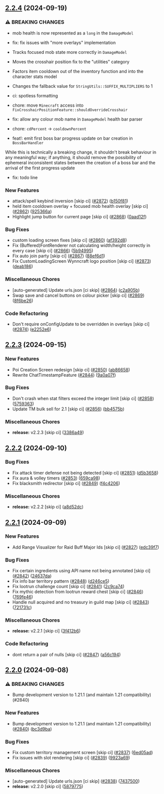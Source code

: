 ## [2.2.4](https://github.com/Wynntils/Wynntils/compare/v2.2.3...v2.2.4) (2024-09-19)


### ⚠ BREAKING CHANGES

* mob health is now represented as a `long` in the `DamageModel`

* fix: fix issues with "more overlays" implementation

* Tracks focused mob state more correctly in `DamageModel`
* Moves the crosshair position fix to the "utilities" category
* Factors item cooldown out of the inventory function and into the character stats model
* Changes the fallback value for `StringUtils::SUFFIX_MULTIPLIERS` to 1

* ci: spotless formatting

* chore: move `Minecraft` access into `FixCrosshairPositionFeature::shouldOverrideCrosshair`

* fix: allow any colour mob name in `DamageModel` health bar parser

* chore: `cdPercent` -> `cooldownPercent`

* feat!: emit first boss bar progress update on bar creation in `BossBarHandler`

While this is technically a breaking change, it shouldn't break behaviour in any meaningful way; if anything, it should remove the possibility of ephemeral inconsistent states between the creation of a boss bar and the arrival of the first progress update

* fix: todo line

### New Features

* attack/spell keybind inversion [skip ci] ([#2872](https://github.com/Wynntils/Wynntils/issues/2872)) ([b150f81](https://github.com/Wynntils/Wynntils/commit/b150f814168333d299cadd7cf8988a5cfe30a44f))
* held item cooldown overlay + focused mob health overlay [skip ci] ([#2862](https://github.com/Wynntils/Wynntils/issues/2862)) ([925366a](https://github.com/Wynntils/Wynntils/commit/925366ae196233400dced36828fec9c0909b9949))
* Highlight jump button for current page [skip ci] ([#2868](https://github.com/Wynntils/Wynntils/issues/2868)) ([0aad12f](https://github.com/Wynntils/Wynntils/commit/0aad12f6859480eb74a366503d5ca7e5288499de))


### Bug Fixes

* custom loading screen fixes [skip ci] ([#2860](https://github.com/Wynntils/Wynntils/issues/2860)) ([af392d8](https://github.com/Wynntils/Wynntils/commit/af392d89af70633738a071bc7fd209ef02211231))
* Fix (Buffered)FontRenderer not calculating width/height correctly in every case [skip ci] ([#2866](https://github.com/Wynntils/Wynntils/issues/2866)) ([5b94995](https://github.com/Wynntils/Wynntils/commit/5b949953fb826cc1d5dd35826362dad95a5b5a0f))
* Fix auto join party [skip ci] ([#2867](https://github.com/Wynntils/Wynntils/issues/2867)) ([88ef6d1](https://github.com/Wynntils/Wynntils/commit/88ef6d12b1b8d6f6d367d6acf52bebc7db5cecb3))
* Fix CustomLoadingScreen Wynncraft logo position [skip ci] ([#2873](https://github.com/Wynntils/Wynntils/issues/2873)) ([deab186](https://github.com/Wynntils/Wynntils/commit/deab1862b61486077fe2c1c24e923f199487bb29))


### Miscellaneous Chores

* [auto-generated] Update urls.json [ci skip] ([#2864](https://github.com/Wynntils/Wynntils/issues/2864)) ([c2a905b](https://github.com/Wynntils/Wynntils/commit/c2a905b11f0896a529674684d7cf575d62a09a70))
* Swap save and cancel buttons on colour picker [skip ci] ([#2869](https://github.com/Wynntils/Wynntils/issues/2869)) ([8f6be26](https://github.com/Wynntils/Wynntils/commit/8f6be26ee359d8d5b15890829931aef4d6e185bf))


### Code Refactoring

* Don't require onConfigUpdate to be overridden in overlays [skip ci] ([#2874](https://github.com/Wynntils/Wynntils/issues/2874)) ([e2252e6](https://github.com/Wynntils/Wynntils/commit/e2252e67c00737530a8ddc77cc27d19ac486dff0))

## [2.2.3](https://github.com/Wynntils/Wynntils/compare/v2.2.2...v2.2.3) (2024-09-15)


### New Features

* Poi Creation Screen redesign [skip ci] ([#2850](https://github.com/Wynntils/Wynntils/issues/2850)) ([ab86658](https://github.com/Wynntils/Wynntils/commit/ab86658658495dbd5165d17c71ee14f06bb15bdd))
* Rewrite ChatTimestampFeature ([#2844](https://github.com/Wynntils/Wynntils/issues/2844)) ([9a0a07f](https://github.com/Wynntils/Wynntils/commit/9a0a07ff808d132124bea0413a1f175affd67b4d))


### Bug Fixes

* Don't crash when stat filters exceed the integer limit [skip ci] ([#2858](https://github.com/Wynntils/Wynntils/issues/2858)) ([5759363](https://github.com/Wynntils/Wynntils/commit/5759363dbaa4e69026319095b8e1317adf05aca8))
* Update TM bulk sell for 2.1 [skip ci] ([#2856](https://github.com/Wynntils/Wynntils/issues/2856)) ([bb4575b](https://github.com/Wynntils/Wynntils/commit/bb4575b4dd4f33ce88e65e51e10136459185c22c))


### Miscellaneous Chores

* **release:** v2.2.3 [skip ci] ([3386a49](https://github.com/Wynntils/Wynntils/commit/3386a4971c270876e5d9cd606a9962c75a9f3185))

## [2.2.2](https://github.com/Wynntils/Wynntils/compare/v2.2.1...v2.2.2) (2024-09-10)


### Bug Fixes

* Fix attack timer defense not being detected [skip ci] ([#2851](https://github.com/Wynntils/Wynntils/issues/2851)) ([d5b3658](https://github.com/Wynntils/Wynntils/commit/d5b36580119f901a3c25f4287e152814dfe67e23))
* Fix aura & volley timers ([#2853](https://github.com/Wynntils/Wynntils/issues/2853)) ([659ca98](https://github.com/Wynntils/Wynntils/commit/659ca987e4e104af7a9f498cd39370ded617d305))
* Fix blacksmith redirector [skip ci] ([#2849](https://github.com/Wynntils/Wynntils/issues/2849)) ([f4c4206](https://github.com/Wynntils/Wynntils/commit/f4c420659aa8eb3093315d57773a740fd8042df9))


### Miscellaneous Chores

* **release:** v2.2.2 [skip ci] ([a8d52dc](https://github.com/Wynntils/Wynntils/commit/a8d52dc75ed2f32844eb127371f6c4000cd0d3df))

## [2.2.1](https://github.com/Wynntils/Wynntils/compare/v2.2.0...v2.2.1) (2024-09-09)


### New Features

* Add Range Visualizer for Raid Buff Major Ids [skip ci] ([#2827](https://github.com/Wynntils/Wynntils/issues/2827)) ([edc39f7](https://github.com/Wynntils/Wynntils/commit/edc39f75db77411c45c54a0ef9c0374452a4be64))


### Bug Fixes

* Fix certain ingredients using API name not being annotated [skip ci] ([#2842](https://github.com/Wynntils/Wynntils/issues/2842)) ([24637da](https://github.com/Wynntils/Wynntils/commit/24637da6be6ab4ba1693e423abaf74a0e6c0ae7e))
* Fix info bar territory pattern ([#2848](https://github.com/Wynntils/Wynntils/issues/2848)) ([d246ce5](https://github.com/Wynntils/Wynntils/commit/d246ce5ef125c1fb5a4562c28ee8e51a4cba7b85))
* Fix lootrun challenge count [skip ci] ([#2841](https://github.com/Wynntils/Wynntils/issues/2841)) ([2c9ca74](https://github.com/Wynntils/Wynntils/commit/2c9ca74879748c7fe566697b321201e517f0e3b5))
* Fix mythic detection from lootrun reward chest [skip ci] ([#2846](https://github.com/Wynntils/Wynntils/issues/2846)) ([769fe46](https://github.com/Wynntils/Wynntils/commit/769fe4628506b3d33837b3a5750faaab7dc7b976))
* Handle null acquired and no treasury in guild map [skip ci] ([#2843](https://github.com/Wynntils/Wynntils/issues/2843)) ([721731c](https://github.com/Wynntils/Wynntils/commit/721731c2bff80a6c2ad9e1888efb30e1b5407249))


### Miscellaneous Chores

* **release:** v2.2.1 [skip ci] ([3f412b6](https://github.com/Wynntils/Wynntils/commit/3f412b6b2b90220b98834c15fcdcd1f1c41831fb))


### Code Refactoring

* dont return a pair of nulls [skip ci] ([#2847](https://github.com/Wynntils/Wynntils/issues/2847)) ([a56c194](https://github.com/Wynntils/Wynntils/commit/a56c194dcf2fb2291e0ff5736f97195a10871e6a))

## [2.2.0](https://github.com/Wynntils/Wynntils/compare/v2.1.4...v2.2.0) (2024-09-08)


### ⚠ BREAKING CHANGES

* Bump development version to 1.21.1 (and maintain 1.21 compatibility) (#2840)

### New Features

* Bump development version to 1.21.1 (and maintain 1.21 compatibility) ([#2840](https://github.com/Wynntils/Wynntils/issues/2840)) ([bc3d9ba](https://github.com/Wynntils/Wynntils/commit/bc3d9baf21b623bb5207f9ea16bba9490a25f144))


### Bug Fixes

* Fix custom territory management screen [skip ci] ([#2837](https://github.com/Wynntils/Wynntils/issues/2837)) ([6ed05ad](https://github.com/Wynntils/Wynntils/commit/6ed05ade533f55a19ddba8046308263929341b93))
* Fix issues with slot rendering [skip ci] ([#2839](https://github.com/Wynntils/Wynntils/issues/2839)) ([9923a69](https://github.com/Wynntils/Wynntils/commit/9923a69f8e6de2a2653cc76aaf84908988aa9b6e))


### Miscellaneous Chores

* [auto-generated] Update urls.json [ci skip] ([#2838](https://github.com/Wynntils/Wynntils/issues/2838)) ([7437500](https://github.com/Wynntils/Wynntils/commit/7437500f34509054f5e6e5ca7534b08632b50b31))
* **release:** v2.2.0 [skip ci] ([5879775](https://github.com/Wynntils/Wynntils/commit/587977544d4efa76a766acc3bc3d01cd2d84c5ca))

